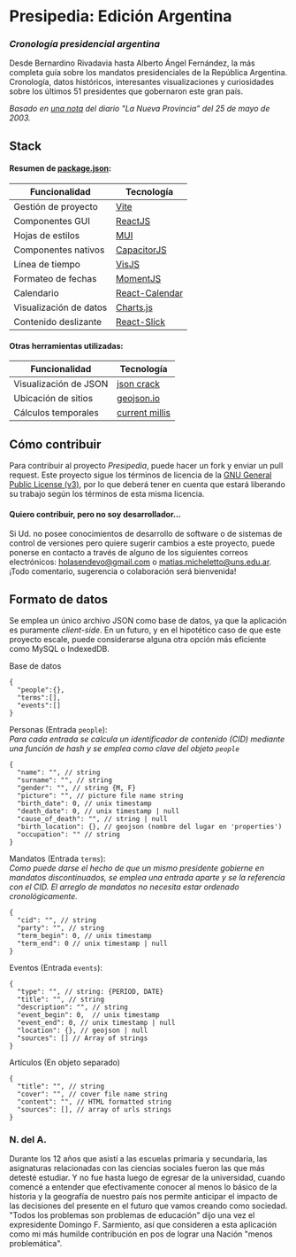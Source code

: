 # Presipedia: Edición Argentina

### *Cronología presidencial argentina*

Desde Bernardino Rivadavia hasta Alberto Ángel Fernández, la más completa guía sobre los mandatos presidenciales de la República Argentina. Cronología, datos históricos, interesantes visualizaciones y curiosidades sobre los últimos 51 presidentes que gobernaron este gran país.  

*Basado en [una nota](https://www.lanueva.com/nota/2003-5-25-9-0-0-desde-rivadavia-todos-los-que-se-sentaron-en-el-sillon) del diario "La Nueva Provincia" del 25 de mayo de 2003.*


## Stack

#### Resumen de [package.json](package.json):

| Funcionalidad | Tecnología |
|---|---|
| Gestión de proyecto | [Vite](https://vitejs.dev/) |
| Componentes GUI | [ReactJS](https://es.react.dev/) |
| Hojas de estilos | [MUI](https://mui.com/) |
| Componentes nativos | [CapacitorJS](https://capacitorjs.com/) |
| Línea de tiempo | [VisJS](https://visjs.github.io/vis-timeline/examples/timeline/) |
| Formateo de fechas | [MomentJS](https://momentjs.com/) |
| Calendario | [React-Calendar](https://www.npmjs.com/package/react-calendar) |
| Visualización de datos | [Charts.js](https://www.chartjs.org/) |
| Contenido deslizante | [React-Slick](https://react-slick.neostack.com/) |

#### Otras herramientas utilizadas:
| Funcionalidad | Tecnología |
|---|---|
| Visualización de JSON | [json crack](https://jsoncrack.com/editor) |
| Ubicación de sitios | [geojson.io](https://geojson.io/) |
| Cálculos temporales | [current millis](https://currentmillis.com/) |


## Cómo contribuir

Para contribuir al proyecto *Presipedia*, puede hacer un fork y enviar un pull request. Este proyecto sigue los términos de licencia de la [GNU General Public License (v3)](LICENSE), por lo que deberá tener en cuenta que estará liberando su trabajo según los términos de esta misma licencia. 

#### Quiero contribuir, pero no soy desarrollador...

Si Ud. no posee conocimientos de desarrollo de software o de sistemas de control de versiones pero quiere sugerir cambios a este proyecto, puede ponerse en contacto a través de alguno de los siguientes correos electrónicos: [holasendevo@gmail.com](mailto:holasendevo@gmail.com) o [matias.micheletto@uns.edu.ar](mailto:matias.micheletto@uns.edu.ar). ¡Todo comentario, sugerencia o colaboración será bienvenida!


## Formato de datos  
Se emplea un único archivo JSON como base de datos, ya que la aplicación es puramente *client-side*. En un futuro, y en el hipotético caso de que este proyecto escale, puede considerarse alguna otra opción más eficiente como MySQL o IndexedDB.  

Base de datos
```jsonc
{
  "people":{},
  "terms":[],
  "events":[]
}
```
Personas (Entrada ```people```):  
*Para cada entrada se calcula un identificador de contenido (CID) mediante una función de hash y se emplea como clave del objeto ```people```*
```jsonc
{
  "name": "", // string
  "surname": "", // string
  "gender": "", // string {M, F}
  "picture": "", // picture file name string
  "birth_date": 0, // unix timestamp
  "death_date": 0, // unix timestamp | null
  "cause_of_death": "", // string | null
  "birth_location": {}, // geojson (nombre del lugar en 'properties')
  "occupation": "" // string
}
```
Mandatos (Entrada ```terms```):  
*Como puede darse el hecho de que un mismo presidente gobierne en mandatos discontinuados, se emplea una entrada aparte y se la referencia con el CID. El arreglo de mandatos no necesita estar ordenado cronológicamente.*
```jsonc
{
  "cid": "", // string
  "party": "", // string
  "term_begin": 0, // unix timestamp
  "term_end": 0 // unix timestamp | null
}
```
Eventos (Entrada ```events```):  
```jsonc
{
  "type": "", // string: {PERIOD, DATE}
  "title": "", // string
  "description": "", // string
  "event_begin": 0,  // unix timestamp
  "event_end": 0, // unix timestamp | null
  "location": {}, // geojson | null
  "sources": [] // Array of strings
}
```
Artículos (En objeto separado)
```jsonc
{
  "title": "", // string
  "cover": "", // cover file name string
  "content": "", // HTML formatted string
  "sources": [], // array of urls strings
}
```

### N. del A.
Durante los 12 años que asistí a las escuelas primaria y secundaria, las asignaturas relacionadas con las ciencias sociales fueron las que más detesté estudiar. Y no fue hasta luego de egresar de la universidad, cuando comencé a entender que efectivamente conocer al menos lo básico de la historia y la geografía de nuestro país nos permite anticipar el impacto de las decisiones del presente en el futuro que vamos creando como sociedad. "Todos los problemas son problemas de educación" dijo una vez el expresidente Domingo F. Sarmiento, así que consideren a esta aplicación como mi más humilde contribución en pos de lograr una Nación "menos problemática". 